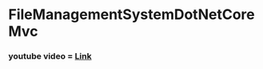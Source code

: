 # FileManagementSystemDotNetCoreMvc

### youtube video = <a href="https://drive.google.com/file/d/1UIhvRBAbDX9S8x990r7Xm4gMyK1gigLs/view">Link</a>
